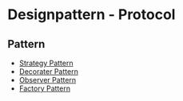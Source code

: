 # Designpattern - Protocol

## Pattern

* [Strategy Pattern](StrategyPattern/README.md)
* [Decorater Pattern](DecoraterPattern/README.md)
* [Observer Pattern](ObserverPattern/README.md)
* [Factory Pattern](FactoryPattern/README.md)
